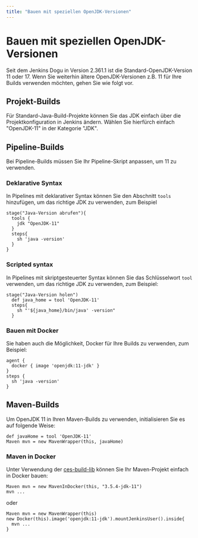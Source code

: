 ```yaml
---
title: "Bauen mit speziellen OpenJDK-Versionen"
---
```


# Bauen mit speziellen OpenJDK-Versionen

Seit dem Jenkins Dogu in Version 2.361.1 ist die Standard-OpenJDK-Version 11 oder 17. Wenn Sie weiterhin ältere OpenJDK-Versionen z.B. 11 für Ihre Builds verwenden möchten, gehen Sie wie folgt vor.

## Projekt-Builds

Für Standard-Java-Build-Projekte können Sie das JDK einfach über die Projektkonfiguration in Jenkins ändern. Wählen Sie hierfürch einfach "OpenJDK-11" in der Kategorie "JDK".

## Pipeline-Builds

Bei Pipeline-Builds müssen Sie Ihr Pipeline-Skript anpassen, um 11 zu verwenden.

### Deklarative Syntax

In Pipelines mit deklarativer Syntax können Sie den Abschnitt `tools` hinzufügen, um das richtige JDK zu verwenden, zum
Beispiel

```
stage("Java-Version abrufen"){
  tools {
    jdk "OpenJDK-11"
  }
  steps{
    sh 'java -version'
  }
}
```

### Scripted syntax

In Pipelines mit skriptgesteuerter Syntax können Sie das Schlüsselwort `tool` verwenden, um das richtige JDK zu
verwenden, zum Beispiel:

```
stage("Java-Version holen")
  def java_home = tool 'OpenJDK-11'
  steps{
    sh "'${java_home}/bin/java' -version"
  }
```

### Bauen mit Docker

Sie haben auch die Möglichkeit, Docker für Ihre Builds zu verwenden, zum Beispiel:

```
agent {
  docker { image 'openjdk:11-jdk' }
}
steps {
  sh 'java -version'
}
```

## Maven-Builds

Um OpenJDK 11 in Ihren Maven-Builds zu verwenden, initialisieren Sie es auf folgende Weise:

```
def javaHome = tool 'OpenJDK-11'
Maven mvn = new MavenWrapper(this, javaHome)
```

### Maven in Docker

Unter Verwendung der [ces-build-lib](https://github.com/cloudogu/ces-build-lib) können Sie Ihr Maven-Projekt einfach in
Docker bauen:

```
Maven mvn = new MavenInDocker(this, "3.5.4-jdk-11")
mvn ...
```

oder

```
Maven mvn = new MavenWrapper(this)
new Docker(this).image('openjdk:11-jdk').mountJenkinsUser().inside{
  mvn ...
}
```